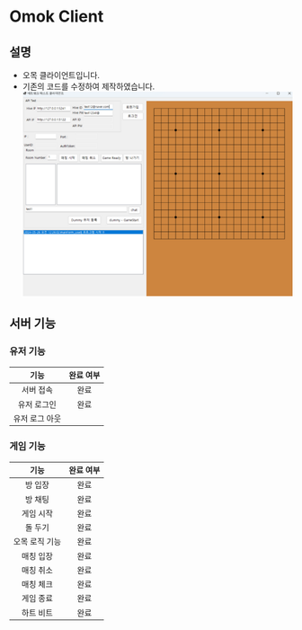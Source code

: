 # Omok Client

## 설명
- 오목 클라이언트입니다.
- 기존의 코드를 수정하여 제작하였습니다.
![altText](../resource/클라이언트.png)

## 서버 기능
### 유저 기능
|    **기능**    | **완료 여부** |
| :------------: | :-----------: |
|   서버 접속    |     완료      |
|  유저 로그인   |     완료      |
| 유저 로그 아웃 |               |

### 게임 기능
|    **기능**    | **완료 여부** |
| :------------: | :-----------: |
|    방 입장     |     완료      |
|    방 채팅     |     완료      |
|   게임 시작    |     완료      |
|    돌 두기     |     완료      |
| 오목 로직 기능 |     완료      |
|   매칭 입장    |     완료      |
|   매칭 취소    |     완료      |
|   매칭 체크    |     완료      |
|   게임 종료    |     완료      |
|   하트 비트    |     완료      |